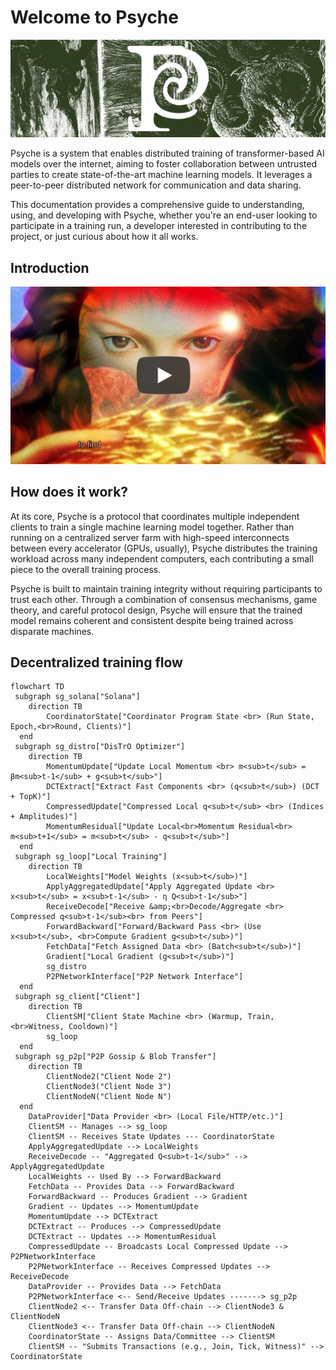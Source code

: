 # Welcome to Psyche

<p align="center" width="100%">
    <img src="./psyche.jpg">
</p>

Psyche is a system that enables distributed training of transformer-based AI models over the internet, aiming to foster collaboration between untrusted parties to create state-of-the-art machine learning models.
It leverages a peer-to-peer distributed network for communication and data sharing.

This documentation provides a comprehensive guide to understanding, using, and developing with Psyche, whether you're an end-user looking to participate in a training run, a developer interested in contributing to the project, or just curious about how it all works.

## Introduction

<p align="center" width="100%">
    <a href="https://www.youtube.com/watch?v=XMWI3nDk48c">
        <img src="./psyche_youtube.png">
    </a>
</p>

## How does it work?

At its core, Psyche is a protocol that coordinates multiple independent clients to train a single machine learning model together. Rather than running on a centralized server farm with high-speed interconnects between every accelerator (GPUs, usually), Psyche distributes the training workload across many independent computers, each contributing a small piece to the overall training process.

Psyche is built to maintain training integrity without requiring participants to trust each other. Through a combination of consensus mechanisms, game theory, and careful protocol design, Psyche will ensure that the trained model remains coherent and consistent despite being trained across disparate machines.

## Decentralized training flow

```mermaid
flowchart TD
 subgraph sg_solana["Solana"]
    direction TB
        CoordinatorState["Coordinator Program State <br> (Run State, Epoch,<br>Round, Clients)"]
  end
 subgraph sg_distro["DisTrO Optimizer"]
    direction TB
        MomentumUpdate["Update Local Momentum <br> m<sub>t</sub> = βm<sub>t-1</sub> + g<sub>t</sub>"]
        DCTExtract["Extract Fast Components <br> (q<sub>t</sub>) (DCT + TopK)"]
        CompressedUpdate["Compressed Local q<sub>t</sub> <br> (Indices + Amplitudes)"]
        MomentumResidual["Update Local<br>Momentum Residual<br> m<sub>t+1</sub> = m<sub>t</sub> - q<sub>t</sub>"]
  end
 subgraph sg_loop["Local Training"]
    direction TB
        LocalWeights["Model Weights (x<sub>t</sub>)"]
        ApplyAggregatedUpdate["Apply Aggregated Update <br> x<sub>t</sub> = x<sub>t-1</sub> - η Q<sub>t-1</sub>"]
        ReceiveDecode["Receive &amp;<br>Decode/Aggregate <br> Compressed q<sub>t-1</sub><br> from Peers"]
        ForwardBackward["Forward/Backward Pass <br> (Use x<sub>t</sub>, <br>Compute Gradient g<sub>t</sub>)"]
        FetchData["Fetch Assigned Data <br> (Batch<sub>t</sub>)"]
        Gradient["Local Gradient (g<sub>t</sub>)"]
        sg_distro
        P2PNetworkInterface["P2P Network Interface"]
  end
 subgraph sg_client["Client"]
    direction TB
        ClientSM["Client State Machine <br> (Warmup, Train,<br>Witness, Cooldown)"]
        sg_loop
  end
 subgraph sg_p2p["P2P Gossip & Blob Transfer"]
    direction TB
        ClientNode2("Client Node 2")
        ClientNode3("Client Node 3")
        ClientNodeN("Client Node N")
  end
    DataProvider["Data Provider <br> (Local File/HTTP/etc.)"]
    ClientSM -- Manages --> sg_loop
    ClientSM -- Receives State Updates --- CoordinatorState
    ApplyAggregatedUpdate --> LocalWeights
    ReceiveDecode -- "Aggregated Q<sub>t-1</sub>" --> ApplyAggregatedUpdate
    LocalWeights -- Used By --> ForwardBackward
    FetchData -- Provides Data --> ForwardBackward
    ForwardBackward -- Produces Gradient --> Gradient
    Gradient -- Updates --> MomentumUpdate
    MomentumUpdate --> DCTExtract
    DCTExtract -- Produces --> CompressedUpdate
    DCTExtract -- Updates --> MomentumResidual
    CompressedUpdate -- Broadcasts Local Compressed Update --> P2PNetworkInterface
    P2PNetworkInterface -- Receives Compressed Updates --> ReceiveDecode
    DataProvider -- Provides Data --> FetchData
    P2PNetworkInterface <-- Send/Receive Updates -------> sg_p2p
    ClientNode2 <-- Transfer Data Off-chain --> ClientNode3 & ClientNodeN
    ClientNode3 <-- Transfer Data Off-chain --> ClientNodeN
    CoordinatorState -- Assigns Data/Committee --> ClientSM
    ClientSM -- "Submits Transactions (e.g., Join, Tick, Witness)" --> CoordinatorState
```
